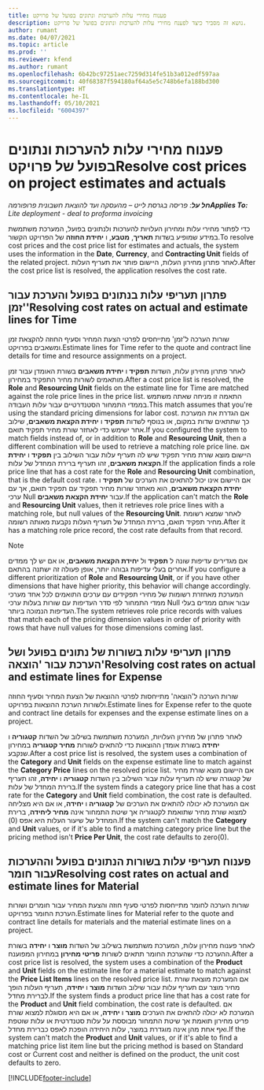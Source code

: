 ```yaml
---
title: פענוח מחירי עלות להערכות ונתונים בפועל של פרויקט
description: נושא זה מסביר כיצד לפענח מחירי עלות להערכות ונתונים בפועל של פרויקט.
author: rumant
ms.date: 04/07/2021
ms.topic: article
ms.prod: ''
ms.reviewer: kfend
ms.author: rumant
ms.openlocfilehash: 6b42bc97251aec7259d314fe51b3a012edf597aa
ms.sourcegitcommit: 40f68387f594180af64a5e5c748b6efa188bd300
ms.translationtype: HT
ms.contentlocale: he-IL
ms.lasthandoff: 05/10/2021
ms.locfileid: "6004397"
---
```

# <a name="resolve-cost-prices-on-project-estimates-and-actuals"></a><span data-ttu-id="54b83-103">פענוח מחירי עלות להערכות ונתונים בפועל של פרויקט</span><span class="sxs-lookup"><span data-stu-id="54b83-103">Resolve cost prices on project estimates and actuals</span></span> 

<span data-ttu-id="54b83-104">_**חל על**: פריסה בגרסת לייט – מהעסקה ועד להוצאת חשבונית פרופורמה_</span><span class="sxs-lookup"><span data-stu-id="54b83-104">_**Applies To:** Lite deployment - deal to proforma invoicing_</span></span>

<span data-ttu-id="54b83-105">כדי לפתור מחירי עלות ומחירון העלויות להערכות ולנתונים בפועל, המערכת משתמשת במידע שמופיע בשדות **תאריך**, **מטבע**, ו **יחידת החוזה** של הפרויקט הקשור.</span><span class="sxs-lookup"><span data-stu-id="54b83-105">To resolve cost prices and the cost price list for estimates and actuals, the system uses the information in the **Date**, **Currency**, and **Contracting Unit** fields of the related project.</span></span> <span data-ttu-id="54b83-106">לאחר פתרון מחירון העלות, היישום פותר את תעריף העלות.</span><span class="sxs-lookup"><span data-stu-id="54b83-106">After the cost price list is resolved, the application resolves the cost rate.</span></span>

## <a name="resolving-cost-rates-on-actual-and-estimate-lines-for-time"></a><span data-ttu-id="54b83-107">פתרון תעריפי עלות בנתונים בפועל והערכת עבור 'זמן'</span><span class="sxs-lookup"><span data-stu-id="54b83-107">Resolving cost rates on actual and estimate lines for Time</span></span>

<span data-ttu-id="54b83-108">שורות הערכה ל'זמן' מתייחסים לפרטי הצעת המחיר וסעיף החוזה להקצאת זמן ומשאבים בפרויקט.</span><span class="sxs-lookup"><span data-stu-id="54b83-108">Estimate lines for Time refer to the quote and contract line details for time and resource assignments on a project.</span></span>

<span data-ttu-id="54b83-109">לאחר פתרון מחירון עלות, השדות **תפקיד** ו **יחידת משאבים** בשורת האומדן עבור זמן מותאמים לשורות מחיר התפקיד במחירון.</span><span class="sxs-lookup"><span data-stu-id="54b83-109">After a cost price list is resolved, the **Role** and **Resourcing Unit** fields on the estimate line for Time are matched against the role price lines in the price list.</span></span> <span data-ttu-id="54b83-110">התאמה זו מניחה שאתה משתמש בממדי התמחור הסטנדרטיים עבור עלות העבודה.</span><span class="sxs-lookup"><span data-stu-id="54b83-110">This match assumes that you're using the standard pricing dimensions for labor cost.</span></span> <span data-ttu-id="54b83-111">אם הגדרת את המערכת כך שתתאים שדות במקום, או בנוסף לשדות **תפקיד** ו **יחידת הקצאת משאבים**, שילוב אחר ישימש כדי לאחזר שורת מחיר תפקיד תואם.</span><span class="sxs-lookup"><span data-stu-id="54b83-111">If you configured the system to match fields instead of, or in addition to **Role** and **Resourcing Unit**, then a different combination will be used to retrieve a matching role price line.</span></span> <span data-ttu-id="54b83-112">אם היישום מוצא שורת מחיר תפקיד שיש לה תעריף עלות עבור השילוב בין **תפקיד** ו **יחידת הקצאת משאבים**, זהו תעריף ברירת המחדל של עלות.</span><span class="sxs-lookup"><span data-stu-id="54b83-112">If the application finds a role price line that has a cost rate for the **Role** and **Resourcing Unit** combination, that is the default cost rate.</span></span> <span data-ttu-id="54b83-113">אם היישום אינו יכול להתאים את הערכים של **תפקיד** ו **יחידת הקצאת משאבים**, הוא מאחזר שורות מחיר תפקיד עם תפקיד תואם, אך עם ערכי Null עבור **יחידת הקצאת משאבים**.</span><span class="sxs-lookup"><span data-stu-id="54b83-113">If the application can't match the **Role** and **Resourcing Unit** values, then it retrieves role price lines with a matching role, but null values of the **Resourcing Unit**.</span></span> <span data-ttu-id="54b83-114">לאחר שמצא רשומת מחיר תפקיד תואם, ברירת המחדל של תעריף העלות נקבעת מאותה רשומה.</span><span class="sxs-lookup"><span data-stu-id="54b83-114">After it has a matching role price record, the cost rate defaults from that record.</span></span> 

> [!NOTE]
> <span data-ttu-id="54b83-115">אם מגדירים עדיפות שונה ל **תפקיד** ול **יחידת הקצאת משאבים**, או אם יש לך ממדים אחרים בעלי עדיפות גבוהה יותר, אופן פעולה זה ישתנה בהתאם.</span><span class="sxs-lookup"><span data-stu-id="54b83-115">If you configure a different prioritization of **Role** and **Resourcing Unit**, or if you have other dimensions that have higher priority, this behavior will change accordingly.</span></span> <span data-ttu-id="54b83-116">המערכת מאחזרת רשומות של מחירי תפקידים עם ערכים התואמים לכל אחד מערכי ממדי התמחור לפי סדר העדיפות עם שורות בעלות ערכי Null עבור אותם ממדים בעלי העדיפות הנמוכה ביותר.</span><span class="sxs-lookup"><span data-stu-id="54b83-116">The system retrieves role price records with values that match each of the pricing dimension values in order of priority with rows that have null values for those dimensions coming last.</span></span>

## <a name="resolving-cost-rates-on-actual-and-estimate-lines-for-expense"></a><span data-ttu-id="54b83-117">פתרון תעריפי עלות בשורות של נתונים בפועל ושל הערכת עבור 'הוצאה'</span><span class="sxs-lookup"><span data-stu-id="54b83-117">Resolving cost rates on actual and estimate lines for Expense</span></span>

<span data-ttu-id="54b83-118">שורות הערכה ל'הוצאה' מתייחסות לפרטי ההוצאת של הצעת המחיר וסעיף החוזה ולשורות הערכת ההוצאות בפרויקט.</span><span class="sxs-lookup"><span data-stu-id="54b83-118">Estimate lines for Expense refer to the quote and contract line details for expenses and the expense estimate lines on a project.</span></span>

<span data-ttu-id="54b83-119">לאחר פתרון של מחירון העלויות, המערכת משתמשת בשילוב של השדות **קטגוריה** ו **יחידה** בשורת אומדן ההוצאות כדי להתאים לשורות **מחיר קטגוריה** במחירון שנקבע.</span><span class="sxs-lookup"><span data-stu-id="54b83-119">After a cost price list is resolved, the system uses a combination of the **Category** and **Unit** fields on the expense estimate line to match against the **Category Price** lines on the resolved price list.</span></span> <span data-ttu-id="54b83-120">אם היישום מוצא שורת מחיר של קטגורה שיש לה תעריף עלות עבור השילוב בין השדות **קטגוריה** ו **יחידה**, זהו תעריף ברירת המחדל של עלות.</span><span class="sxs-lookup"><span data-stu-id="54b83-120">If the system finds a category price line that has a cost rate for the **Category** and **Unit** field combination, the cost rate is defaulted.</span></span> <span data-ttu-id="54b83-121">אם המערכת לא יכולה להתאים את הערכים של **קטגוריה** ו **יחידה**, או אם היא מצליחה למצוא שורת מחיר שתואמת לקטגוריה אך שיטת התמחור אינה **מחיר ליחידה**, ברירת המחדל של שיעור העלות היא אפס (0).</span><span class="sxs-lookup"><span data-stu-id="54b83-121">If the system can't match the **Category** and **Unit** values, or if it's able to find a matching category price line but the pricing method isn't **Price Per Unit**, the cost rate defaults to zero(0).</span></span>

## <a name="resolving-cost-rates-on-actual-and-estimate-lines-for-material"></a><span data-ttu-id="54b83-122">פענוח תעריפי עלות בשורות הנתונים בפועל וההערכות עבור חומר</span><span class="sxs-lookup"><span data-stu-id="54b83-122">Resolving cost rates on actual and estimate lines for Material</span></span>

<span data-ttu-id="54b83-123">שורות הערכה לחומר מתייחסות לפרטי סעיף חוזה והצעת המחיר עבור חומרים ושורות הערכת החומר בפרויקט.</span><span class="sxs-lookup"><span data-stu-id="54b83-123">Estimate lines for Material refer to the quote and contract line details for materials and the material estimate lines on a project.</span></span>

<span data-ttu-id="54b83-124">לאחר פענוח מחירון עלות, המערכת משתמשת בשילוב של השדות **מוצר** ו **יחידה** בשורת ההערכה כדי שהערכת החומר תתאים לשורות **פריטי מחירון** במחירון המפוענח.</span><span class="sxs-lookup"><span data-stu-id="54b83-124">After a cost price list is resolved, the system uses a combination of the **Product** and **Unit** fields on the estimate line for a material estimate to match against the **Price List Items** lines on the resolved price list.</span></span> <span data-ttu-id="54b83-125">אם המערכת מוצאת שורת מחיר מוצר עם תעריף עלות עבור שילוב השדות **מוצר** ו **יחידה**, תעריף העלות הופך לברירת מחדל.</span><span class="sxs-lookup"><span data-stu-id="54b83-125">If the system finds a product price line that has a cost rate for the **Product** and **Unit** field combination, the cost rate is defaulted.</span></span> <span data-ttu-id="54b83-126">אם המערכת לא יכולה להתאים את הערכים **מוצר** ו **יחידה**, או אם היא מסוגלת למצוא שורת פריט מחירון תואמת אך שיטת התמחור מבוססת על עלות סטנדרטית או עלות שוטפת ואף אחת מהן אינה מוגדרת במוצר, עלות היחידה הופכת לאפס כברירת מחדל.</span><span class="sxs-lookup"><span data-stu-id="54b83-126">If the system can't match the **Product** and **Unit** values, or if it's able to find a matching price list item line but the pricing method is based on Standard cost or Current cost and neither is defined on the product, the unit cost defaults to zero.</span></span>


[!INCLUDE[footer-include](../../includes/footer-banner.md)]

